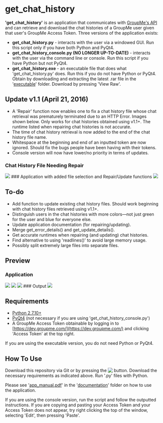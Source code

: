 get_chat_history
=======

**'get_chat_history'** is an application that communicates with [GroupMe's API](https://dev.groupme.com/) and can retrieve and download the chat histories of a GroupMe user given that user's GroupMe Access Token. Three versions of the application exists:
* **get_chat_history.py** - interacts with the user via a windowed GUI. Run this script only if you have both Python and PyQt4.
* **get_chat_history_console.py (NO LONGER UP-TO-DATE)** - interacts with the user via the command line or console. Run this script if you have Python but not PyQt4.
* **get_chat_history.exe** - an executable file that does what 'get_chat_history.py' does. Run this if you do not have Python or PyQt4. Obtain by downloading and extracting the latest .rar file in the '[executable](https://github.com/1Paint/groupme_chat_history/tree/master/executable)' folder. Download by pressing 'View Raw'.

Update v1.1 (April 21, 2016)
-------
* A 'Repair' function now enables one to fix a chat history file whose chat retrieval was prematurely terminated due to an HTTP Error. Images shown below. Only works for chat histories obtained using v1.1+. The runtime listed when repairing chat histories is not accurate.
* The time of chat history retrieval is now added to the end of the chat history file name.
* Whitespace at the beginning and end of an inputted token are now ignored. Should fix the bugs people have been having with their tokens.
* Console version will now have lower/no priority in terms of updates.

### Chat History File Needing Repair
<img src="http://i.imgur.com/pXa8QMl.png">
### Application with added file selection and Repair/Update functions
<img src="http://i.imgur.com/NzD2xv8.png">

To-do
-------
* Add function to update existing chat history files. Should work beginning with chat history files retrieved using v1.1+.
* Distinguish users in the chat histories with more colors&mdash;not just green for the user and blue for everyone else.
* Update application documentation (for repairing/updating).
* Merge get_error_details() and get_update_details().
* Get accurate runtimes when repairing (and updating) chat histories.
* Find alternative to using 'readlines()' to avoid large memory usage.
* Possibly split extremely large files into separate files.

Preview
-------
### Application
<img src="http://i.imgur.com/N0Zqphs.png">

<img src="http://i.imgur.com/5wgm16i.png">

<img src="http://i.imgur.com/YzT7iOv.png">
### Output
<img src="http://i.imgur.com/mV7iA3H.png">

Requirements
-------
* [Python 2.7.10+](https://www.python.org/downloads/)
* [PyQt4](https://www.riverbankcomputing.com/software/pyqt/download) (not necessary if you are using 'get_chat_history_console.py')
* A GroupMe Access Token obtainable by logging in to [https://dev.groupme.com/](https://dev.groupme.com/) and clicking 'Access Token' at the top right.

If you are using the executable version, you do not need Python or PyQt4.

How To Use
-------
Download this repository via Git or by pressing the <a href="https://github.com/1Paint/GroupMe-Chat-History/archive/master.zip"><img src="http://i.imgur.com/RAFO5da.png button" align="top"></a> button.
Download the necessary requirements as indicated above. Run '.py' files with Python.

Please see '[app_manual.pdf](https://github.com/1Paint/groupme_chat_history/blob/master/documentation/app_manual.pdf)' in the '[documentation](https://github.com/1Paint/groupme_chat_history/tree/master/documentation)' folder on how to use the application.

If you are using the console version, run the script and follow the outputted instructions. If you are copying and pasting your Access Token and your Access Token does not appear, try right clicking the top of the window, selecting 'Edit', then pressing 'Paste'.
